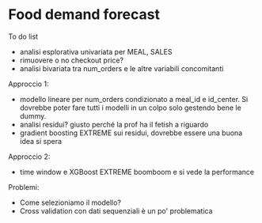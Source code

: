 # Food demand forecast
To do list
* analisi esplorativa univariata per MEAL, SALES
* rimuovere o no checkout price?
* analisi bivariata tra num_orders e le altre variabili concomitanti

Approccio 1:
* modello lineare per num_orders condizionato a meal_id e id_center. Si dovrebbe poter fare tutti i modelli in un colpo solo gestendo bene le dummy. 
* analisi residui? giusto perché la prof ha il fetish a riguardo
* gradient boosting EXTREME sui residui, dovrebbe essere una buona idea si spera


Approccio 2:
* time window e XGBoost EXTREME boomboom e si vede la performance

Problemi:
* Come selezioniamo il modello?
* Cross validation con dati sequenziali è un po' problematica
